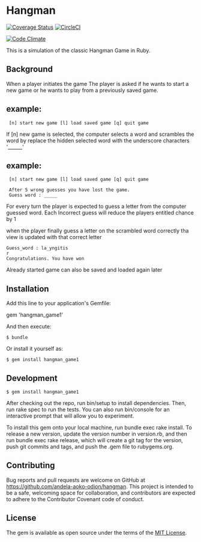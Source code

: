 
# Hangman
[![Coverage Status](https://coveralls.io/repos/andela-aoko-odion/hangman/badge.svg?branch=master&service=github)](https://coveralls.io/github/andela-aoko-odion/hangman?branch=master)
[![CircleCI](https://circleci.com/gh/andrew-oko-odion/hangman/tree/master.svg?style=svg)](https://circleci.com/gh/andrew-oko-odion/hangman/tree/master)

[![Code Climate](https://codeclimate.com/github/andrew-oko-odion/hangman/badges/gpa.svg)](https://codeclimate.com/github/andrew-oko-odion/hangman)



This is a simulation of the classic Hangman Game in Ruby.

## Background
When a player initiates the game
The player is asked if he wants to start a new game or he wants to play from a previously saved game.
## example:
	 [n] start new game [l] load saved game [q] quit game

If [n] new game is selected, the computer selects a word
and scrambles the word by replace the hidden selected word with the underscore characters  '______'

## example:
	 [n] start new game [l] load saved game [q] quit game

	 After 5 wrong guesses you have lost the game.
 	 Guess word : _____

For every turn the player is expected to guess a letter
from the computer guessed word.
Each Incorrect guess will reduce the players entitled chance by 1

when the player finally guess a letter on the scrambled word correctly
tha view is updated with that correct letter

	Guess_word : la_yngitis
	r
	Congratulations. You have won

Already started game can also be saved and loaded again later

## Installation

Add this line to your application's Gemfile:

gem 'hangman_game1'


And then execute:

    $ bundle

Or install it yourself as:

    $ gem install hangman_game1

## Development

	$ gem install hangman_game1

After checking out the repo, run bin/setup to install dependencies. Then, run rake spec to run the tests. You can also run bin/console for an interactive prompt that will allow you to experiment.

To install this gem onto your local machine, run bundle exec rake install. To release a new version, update the version number in version.rb, and then run bundle exec rake release, which will create a git tag for the version, push git commits and tags, and push the .gem file to rubygems.org.

## Contributing
Bug reports and pull requests are welcome on GitHub at https://github.com/andela-aoko-odion/hangman. This project is intended to be a safe, welcoming space for collaboration, and contributors are expected to adhere to the Contributor Covenant code of conduct.
## License

The gem is available as open source under the terms of the [MIT License](http://opensource.org/licenses/MIT).
